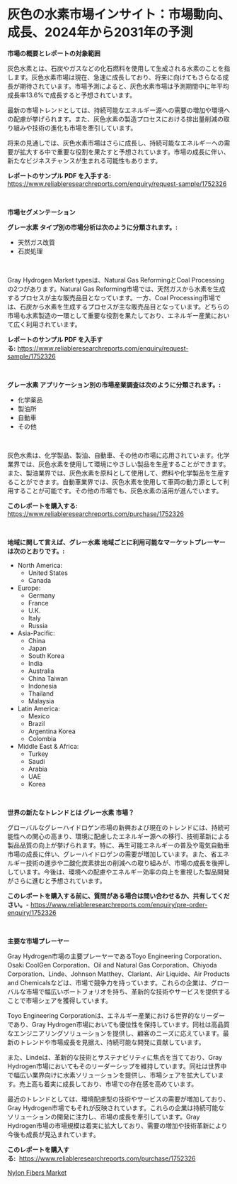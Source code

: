 <p><h1>灰色の水素市場インサイト：市場動向、成長、2024年から2031年の予測</h1></p><p><strong>市場の概要とレポートの対象範囲</strong></p>
<p><p>灰色水素とは、石炭やガスなどの化石燃料を使用して生成される水素のことを指します。灰色水素市場は現在、急速に成長しており、将来に向けてもさらなる成長が期待されています。市場予測によると、灰色水素市場は予測期間中に年平均成長率13.6%で成長すると予想されています。</p><p>最新の市場トレンドとしては、持続可能なエネルギー源への需要の増加や環境への配慮が挙げられます。また、灰色水素の製造プロセスにおける排出量削減の取り組みや技術の進化も市場を牽引しています。</p><p>将来の見通しでは、灰色水素市場はさらに成長し、持続可能なエネルギーへの需要が拡大する中で重要な役割を果たすと予想されています。市場の成長に伴い、新たなビジネスチャンスが生まれる可能性もあります。</p></p>
<p><strong>レポートのサンプル PDF を入手する:</strong> <a href="https://www.reliableresearchreports.com/enquiry/request-sample/1752326">https://www.reliableresearchreports.com/enquiry/request-sample/1752326</a></p>
<p>&nbsp;</p>
<p><strong>市場セグメンテーション</strong></p>
<p><strong>グレー水素 タイプ別の市場分析は次のように分類されます。:</strong></p>
<p><ul><li>天然ガス改質</li><li>石炭処理</li></ul></p>
<p>&nbsp;</p>
<p><p>Gray Hydrogen Market typesは、Natural Gas ReformingとCoal Processingの2つがあります。Natural Gas Reforming市場では、天然ガスから水素を生成するプロセスが主な販売品目となっています。一方、Coal Processing市場では、石炭から水素を生成するプロセスが主な販売品目となっています。どちらの市場も水素製造の一環として重要な役割を果たしており、エネルギー産業において広く利用されています。</p></p>
<p><strong>レポートのサンプル PDF を入手する:</strong>&nbsp;<a href="https://www.reliableresearchreports.com/enquiry/request-sample/1752326">https://www.reliableresearchreports.com/enquiry/request-sample/1752326</a></p>
<p>&nbsp;</p>
<p><strong> グレー水素 アプリケーション別の市場産業調査は次のように分類されます。:</strong></p>
<p><ul><li>化学薬品</li><li>製油所</li><li>自動車</li><li>その他</li></ul></p>
<p>&nbsp;</p>
<p><p>灰色水素は、化学製品、製油、自動車、その他の市場に応用されています。化学業界では、灰色水素を使用して環境にやさしい製品を生産することができます。また、製油業界では、灰色水素を原料として使用して、燃料や化学製品を生産することができます。自動車業界では、灰色水素を使用して車両の動力源として利用することが可能です。その他の市場でも、灰色水素の活用が進んでいます。</p></p>
<p><strong>このレポートを購入する:</strong>&nbsp; <a href="https://www.reliableresearchreports.com/purchase/1752326">https://www.reliableresearchreports.com/purchase/1752326</a></p>
<p>&nbsp;</p>
<p><strong>地域に関して言えば、グレー水素 地域ごとに利用可能なマーケットプレーヤーは次のとおりです。:</strong></p>
<p><ul>
    <li>
        North America:
        <ul>
            <li>United States</li>
            <li>Canada</li>
        </ul>
    </li>
    <li>
        Europe:
        <ul>
            <li>Germany</li>
            <li>France</li>
            <li>U.K.</li>
            <li>Italy</li>
            <li>Russia</li>
        </ul>
    </li>
    <li>
        Asia-Pacific:
        <ul>
            <li>China</li>
            <li>Japan</li>
            <li>South Korea</li>
            <li>India</li>
            <li>Australia</li>
            <li>China Taiwan</li>
            <li>Indonesia</li>
            <li>Thailand</li>
            <li>Malaysia</li>
        </ul>
    </li>
    <li>
        Latin America:
        <ul>
            <li>Mexico</li>
            <li>Brazil</li>
            <li>Argentina Korea</li>
            <li>Colombia</li>
        </ul>
    </li>
    <li>
        Middle East & Africa:
        <ul>
            <li>Turkey</li>
            <li>Saudi</li>
            <li>Arabia</li>
            <li>UAE</li>
            <li>Korea</li>
        </ul>
    </li>
    </ul></p>
<p>&nbsp;</p>
<p><strong>世界の新たなトレンドとは グレー水素 市場？</strong></p>
<p><p>グローバルなグレーハイドロゲン市場の新興および現在のトレンドには、持続可能性への関心の高まり、環境に配慮したエネルギー源への移行、技術革新による製品品質の向上が挙げられます。特に、再生可能エネルギーの普及や電気自動車市場の成長に伴い、グレーハイドロゲンの需要が増加しています。また、省エネルギー技術の進歩や二酸化炭素排出の削減への取り組みが、市場の成長を後押ししています。今後は、環境への配慮やエネルギー効率の向上を重視した製品開発がさらに進むと予想されています。</p></p>
<p><strong>このレポートを購入する前に、質問がある場合は問い合わせるか、共有してください。</strong>- <a href="https://www.reliableresearchreports.com/enquiry/pre-order-enquiry/1752326">https://www.reliableresearchreports.com/enquiry/pre-order-enquiry/1752326</a></p>
<p>&nbsp;</p>
<p><strong>主要な市場プレーヤー</strong></p>
<p><p>Gray Hydrogen市場の主要プレーヤーであるToyo Engineering Corporation、Osaki CoolGen Corporation、Oil and Natural Gas Corporation、Chiyoda Corporation、Linde、Johnson Matthey、Clariant、Air Liquide、Air Products and Chemicalsなどは、市場で競争力を持っています。これらの企業は、グローバルな市場で幅広いポートフォリオを持ち、革新的な技術やサービスを提供することで市場シェアを獲得しています。</p><p>Toyo Engineering Corporationは、エネルギー産業における世界的なリーダーであり、Gray Hydrogen市場においても優位性を保持しています。同社は高品質なエンジニアリングソリューションを提供し、顧客のニーズに応えています。最新のトレンドや市場成長を見据え、持続可能な開発に貢献しています。</p><p>また、Lindeは、革新的な技術とサステナビリティに焦点を当てており、Gray Hydrogen市場においてもそのリーダーシップを維持しています。同社は世界中で幅広い業界向けに水素ソリューションを提供し、市場シェアを拡大しています。売上高も着実に成長しており、市場での存在感を高めています。</p><p>最近のトレンドとしては、環境配慮型の技術やサービスの需要が増加しており、Gray Hydrogen市場でもそれが反映されています。これらの企業は持続可能なソリューションの開発に注力し、市場の成長を牽引しています。Gray Hydrogen市場の市場規模は着実に拡大しており、需要の増加や技術革新により今後も成長が見込まれています。</p></p>
<p><strong>このレポートを購入する:</strong>&nbsp;&nbsp;<a href="https://www.reliableresearchreports.com/purchase/1752326">https://www.reliableresearchreports.com/purchase/1752326</a></p>
<p><p><a href="https://changeable-paste-463.notion.site/Nylon-Fibers-Market-Challenges-Opportunities-and-Growth-Drivers-and-Major-Market-Players-forecast-799a3b88fb8d480fab312deef3916714">Nylon Fibers Market</a></p></p>
